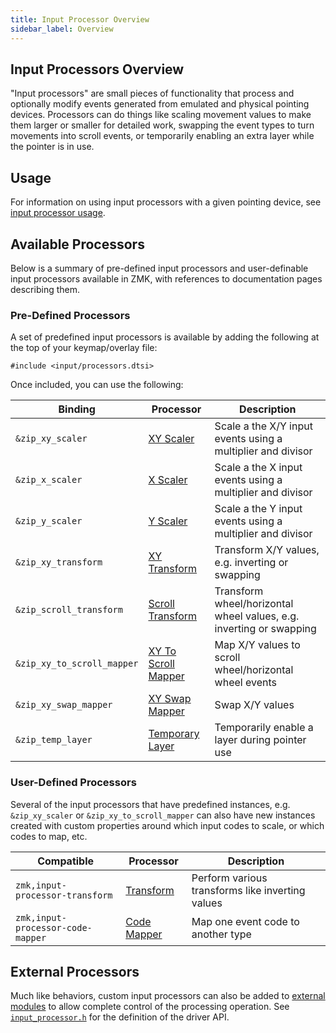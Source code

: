 ```yaml
---
title: Input Processor Overview
sidebar_label: Overview
---
```


## Input Processors Overview

"Input processors" are small pieces of functionality that process and optionally modify events generated from emulated and physical pointing devices. Processors can do things like scaling movement values to make them larger or smaller for detailed work, swapping the event types to turn movements into scroll events, or temporarily enabling an extra layer while the pointer is in use.

## Usage

For information on using input processors with a given pointing device, see [input processor usage](usage.md).

## Available Processors

Below is a summary of pre-defined input processors and user-definable input processors available in ZMK, with references to documentation pages describing them.

### Pre-Defined Processors

A set of predefined input processors is available by adding the following at the top of your keymap/overlay file:

```
#include <input/processors.dtsi>
```

Once included, you can use the following:

| Binding                    | Processor                                                   | Description                                                         |
| -------------------------- | ----------------------------------------------------------- | ------------------------------------------------------------------- |
| `&zip_xy_scaler`           | [XY Scaler](scaler.md#pre-defined-instances)                | Scale a the X/Y input events using a multiplier and divisor         |
| `&zip_x_scaler`            | [X Scaler](scaler.md#pre-defined-instances)                 | Scale a the X input events using a multiplier and divisor           |
| `&zip_y_scaler`            | [Y Scaler](scaler.md#pre-defined-instances)                 | Scale a the Y input events using a multiplier and divisor           |
| `&zip_xy_transform`        | [XY Transform](transformer.md#pre-defined-instances)        | Transform X/Y values, e.g. inverting or swapping                    |
| `&zip_scroll_transform`    | [Scroll Transform](transformer.md#pre-defined-instances)    | Transform wheel/horizontal wheel values, e.g. inverting or swapping |
| `&zip_xy_to_scroll_mapper` | [XY To Scroll Mapper](code-mapper.md#pre-defined-instances) | Map X/Y values to scroll wheel/horizontal wheel events              |
| `&zip_xy_swap_mapper`      | [XY Swap Mapper](code-mapper.md#pre-defined-instances)      | Swap X/Y values                                                     |
| `&zip_temp_layer`          | [Temporary Layer](temp-layer.md#pre-defined-instances)      | Temporarily enable a layer during pointer use                       |

### User-Defined Processors

Several of the input processors that have predefined instances, e.g. `&zip_xy_scaler` or `&zip_xy_to_scroll_mapper` can also have new instances created with custom properties around which input codes to scale, or which codes to map, etc.

| Compatible                        | Processor                                            | Description                                      |
| --------------------------------- | ---------------------------------------------------- | ------------------------------------------------ |
| `zmk,input-processor-transform`   | [Transform](transformer.md#user-defined-instances)   | Perform various transforms like inverting values |
| `zmk,input-processor-code-mapper` | [Code Mapper](code-mapper.md#user-defined-instances) | Map one event code to another type               |

## External Processors

Much like behaviors, custom input processors can also be added to [external modules](../../features/modules.mdx) to allow complete control of the processing operation. See [`input_processor.h`](https://github.com/zmkfirmware/zmk/blob/main/app/include/drivers/input_processor.h) for the definition of the driver API.
